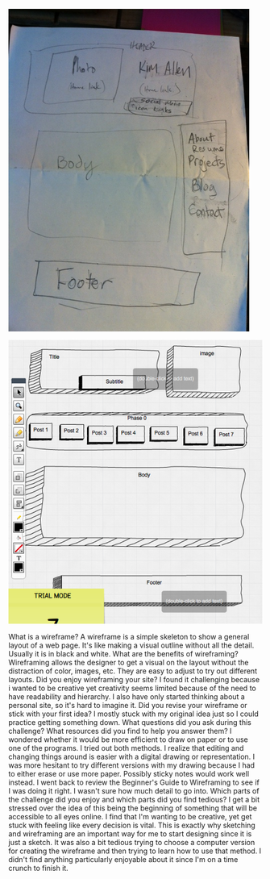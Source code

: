 ![Kim's home index wireframe](wireframe-index.jpg)

![Kim's blog index wireframe](wireframe-blog-index.png)

What is a wireframe?
A wireframe is a simple skeleton to show a general layout of a web page. It's like making a visual outline without all the detail.  Usually it is in black and white.
What are the benefits of wireframing?
Wireframing allows the designer to get a visual on the layout without the distraction of color, images, etc.  They are easy to adjust to try out different layouts.
Did you enjoy wireframing your site?
I found it challenging because i wanted to be creative yet creativity seems limited because of the need to have readability and hierarchy.  I also have only started thinking about a personal site, so it's hard to imagine it.
Did you revise your wireframe or stick with your first idea?
I mostly stuck with my original idea just so I could practice getting something down.
What questions did you ask during this challenge? What resources did you find to help you answer them?
I wondered whether it would be more efficient to draw on paper or to use one of the programs. I tried out both methods.  I realize that editing and changing things around is easier with a digital drawing or representation.  I was more hesitant to try different versions with my drawing because I had to either erase or use more paper.  Possibly sticky notes would work well instead.  I went back to review the Beginner's Guide to Wireframing to see if  I was doing it right.  I wasn't sure how much detail to go into.
Which parts of the challenge did you enjoy and which parts did you find tedious?
I get a bit stressed over the idea of this being the beginning of something that will be accessible to all eyes online.  I find that I'm wanting to be creative, yet get stuck with feeling like every decision is vital.  This is exactly why sketching and wireframing are an important way for me to start designing since it is just a sketch.  It was also a bit tedious trying to choose a computer version for creating the wireframe and then trying to learn how to use that method.  I didn't find anything particularly enjoyable about it since I'm on a time crunch to finish it.  